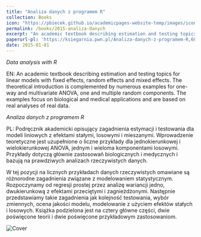 ```yaml
---
title: "Analiza danych z programem R"
collection: Books
icon: "https://pbiecek.github.io/academicpages-website-temp/images/icon-book-analiza.png"
permalink: /books/2015-analiza-danych
excerpt: "An academic textbook describing estimation and testing topics for linear models with fixed effects, random effects and mixed effects. The theoretical introduction is complemented by numerous examples for one-way and multivariate ANOVA, one and multiple random components. The examples focus on biological and medical applications and are based on real analyses of real data."
paperurl-pl: 'https://ksiegarnia.pwn.pl/Analiza-danych-z-programem-R,68467550,p.html'
date: 2015-01-01
---
```


*Data analysis with R*

EN: An academic textbook describing estimation and testing topics for linear models with fixed effects, random effects and mixed effects. The theoretical introduction is complemented by numerous examples for one-way and multivariate ANOVA, one and multiple random components. The examples focus on biological and medical applications and are based on real analyses of real data.

*Analiza danych z programem R*

PL: Podręcznik akademicki opisujący zagadnienia estymacji i testowania dla modeli liniowych z efektami stałymi, losowymi i mieszanymi. Wprowadzenie teoretyczne jest uzupełnione o liczne przykłady dla jednokierunkowej i wielokierunkowej ANOVA, jednym i wieloma komponentami losowymi. Przykłady dotyczą głównie zastosowań biologicznych i medycznych i bazują na prawdziwych analizach rzeczywistych danych.

W tej pozycji na licznych przykładach danych rzeczywistych omawiane są różnorodne zagadnienia związane z modelowaniem statystycznym. Rozpoczynamy od regresji prostej przez analizę wariancji jedno, dwukierunkową z efektami przeciętymi i zagnieżdżonymi. Następnie przedstawiamy takie zagadnienia jak kolejność testowania, wybór zmiennych, ocena jakości modelu, modelowanie z użyciem efektów stałych i losowych. Książka podzielona jest na cztery główne części, dwie poświęcone teorii i dwie poświęcone przykładowym zastosowaniom.

![Cover](http://biecek.pl/Analiza.Danych/okladkaprzodMala.png)


